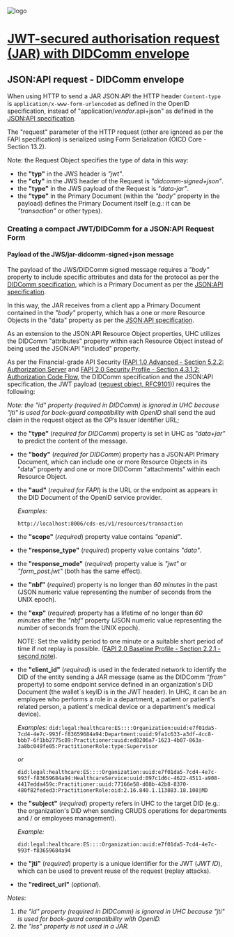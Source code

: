 ![logo](https://avatars.githubusercontent.com/u/57396025?s=200&v=4)

  # [**JWT-secured authorisation request (JAR) with DIDComm envelope**](./README.md)

## **JSON:API request - DIDComm envelope**

When using HTTP to send a JAR JSON:API the HTTP header `Content-type` is `application/x-www-form-urlencoded` as defined in the OpenID specification, instead of "application/*vendor*.api+json" as defined in the [JSON:API specification](https://jsonapi.org/format/#jsonapi-media-type).

The "request" parameter of the HTTP request (other are ignored as per the FAPI specification) is serialized using Form Serialization (OICD Core - Section 13.2).

Note: the Request Object specifies the type of data in this way:
 - the **"typ"** in the JWS header is *"jwt"*.
 - the **"cty"** in the JWS header of the Request is *"didcomm-signed+json"*.
 - the **"type"** in the JWS payload of the Request is *"data-jar"*.
 - the **"type"** in the Primary Document (within the *"body"* property in the payload) defines the Primary Document itself (e.g.: it can be *"transaction"* or other types).

### **Creating a compact JWT/DIDComm for a JSON:API Request Form**

#### **Payload of the JWS/jar-didcomm-signed+json message**

The payload of the JWS/DIDComm signed message requires a *"body"* property to include specific attributes and data for the protocol as per the [DIDComm specification](https://identity.foundation/didcomm-messaging/spec/#plaintext-message-structure), which is a Primary Document as per the [JSON:API specification](https://jsonapi.org/format/#document-top-level).

In this way, the JAR receives from a client app a Primary Document contained in the *"body"* property, which has a one or more Resource Objects in the "data" property as per the [JSON:API specification](https://jsonapi.org/format/#document-resource-objects).

As an extension to the JSON:API Resource Object properties, UHC utilizes the DIDComm "attributes" property within each Resource Object instead of being used the JSON:API "included" property.

As per the Financial-grade API Security ([FAPI 1.0 Advanced - Section 5.2.2: Authorization Server](https://openid.net/specs/openid-financial-api-part-2-1_0-final.html#authorization-server) and [FAPI 2.0 Security Profile - Section 4.3.1.2: Authorization Code Flow](https://openid.bitbucket.io/fapi/fapi-2_0-security.html#section-4.3.1.2), the DIDComm specification and the JSON:API specification, the JWT payload ([request object, RFC9101](https://www.rfc-editor.org/rfc/rfc9101.html#section-2.1)))
requires the following:

*Note: the "id" property (required in DIDComm) is ignored in UHC because "jti" is used for back-guard compatibility with OpenID*
shall send the aud claim in the request object as the OP’s Issuer Identifier URL;

- the **"type"** (*required for DIDComm*) property is set in UHC as *"data+jar"* to predict the content of the message.
  
- the **"body"** (*required for DIDComm*) property has a JSON:API Primary Document, which can include one or more Resource Objects in its "data" property and one or more DIDComm "attachments" within each Resource Object.
  
- the **"aud"** (*required for FAPI*) is the URL or the endpoint as appears in the DID Document of the OpenID service provider.

  *Examples:*

  `http://localhost:8006/cds-es/v1/resources/transaction` 

- the **"scope"** (*required*) property value contains *"openid"*.
  
- the **"response_type"** (*required*) property value contains *"data"*.
  
- the **"response_mode"** (*required*) property value is *"jwt"* or *"form_post.jwt"* (both has the same effect).
  
- the **"nbf"** (*required*) property is no longer than *60 minutes* in the past (JSON numeric value representing the number of seconds from the UNIX epoch).
  
- the **"exp"** (*required*) property has a lifetime of no longer than *60 minutes* after the *"nbf"* property (JSON numeric value representing the number of seconds from the UNIX epoch).

  NOTE: Set the validity period to one minute or a suitable short period of time if not replay is possible. ([FAPI 2.0 Baseline Profile - Section 2.2.1 - second note](https://openid.net/specs/fapi-2_0-baseline.html#section-2.2.1)).

- the **"client_id"** (*required*) is used in the federated network to identify the DID of the entity sending a JAR message (same as the DIDComm *"from"* property) to some endpoint service defined in an organization's DID Document (the wallet`s keyID is in the JWT header). In UHC, it can be an employee who performs a role in a department, a patient or patient's related person, a patient's medical device or a department's medical device).

  *Examples:*
  `did:legal:healthcare:ES::::Organization:uuid:e7f01da5-7cd4-4e7c-993f-f83659684a94:Department:uuid:9fa1c633-a3df-4cc8-bbb7-6f1bb2775c89:Practitioner:uuid:ed8206a7-1623-4b07-863a-3a8bc049fe05:PractitionerRole:type:Supervisor`

  *or*

  `did:legal:healthcare:ES::::Organization:uuid:e7f01da5-7cd4-4e7c-993f-f83659684a94:HealthcareService:uuid:097c1d6c-4622-4511-a908-4417edda459c:Practitioner:uuid:77166e58-d08b-42b8-8370-480f82feded3:PractitionerRole:oid:2.16.840.1.113883.18.108|MD`


- the **"subject"** (*required*) property refers in UHC to the target DID (e.g.: the organization's DID when sending CRUDS operations for departments and / or employees management).

  *Example:*

  `did:legal:healthcare:ES::::Organization:uuid:e7f01da5-7cd4-4e7c-993f-f83659684a94`

- the **"jti"** (*required*) property is a unique identifier for the JWT (*JWT ID*), which can be used to prevent reuse of the request (replay attacks).
  
- the **"redirect_url"** (*optional*).

*Notes*:
1) *the "id" property (required in DIDComm) is ignored in UHC because "jti" is used for back-guard compatibility with OpenID.*
2) *the "iss" property is not used in a JAR.*